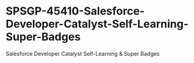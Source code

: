# SPSGP-45410-Salesforce-Developer-Catalyst-Self-Learning-Super-Badges
Salesforce Developer Catalyst Self-Learning &amp; Super Badges

